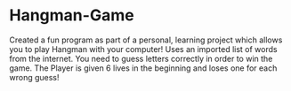 # Hangman-Game
Created a fun program as part of a personal, learning project which allows you to play Hangman with your computer!
Uses an imported list of words from the internet.
You need to guess letters correctly in order to win the game.
The Player is given 6 lives in the beginning and loses one for each wrong guess!
